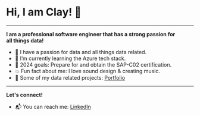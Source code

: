 **<h1>Hi, I am Clay! <span class="wave">👋</span></h1>**

______________

**I am a professional software engineer that has a strong passion for <br>
all things data!**

- :test_tube: I have a passion for data and all things data related.
- 🌱 I’m currently learning the Azure tech stack.
- 📗 2024 goals: Prepare for and obtain the SAP-C02 certification.
- 💥 Fun fact about me: I love sound design & creating music. 
- 💼 Some of my data related projects: <a href="https://github.com/claydoers/Portfolio">Portfolio</a>

_______________

**Let's connect!**
- 📬 You can reach me: <a href="https://www.linkedin.com/in/clay-doerschlag-674540124/">LinkedIn</a>

<!---
claydoers/claydoers is a ✨ special ✨ repository because its `README.md` (this file) appears on your GitHub profile.
You can click the Preview link to take a look at your changes.
--->
